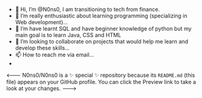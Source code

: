 - 👋 Hi, I’m @N0ns0, I am transitioning to tech from finance. 
- 👀 I’m really enthusiastic about learning programming (specializing in Web development)...
- 🌱 I’m have learnt SQL and have beginner knowledge of python but my main goal is to learn Java, CSS and HTML
- 💞️ I’m looking to collaborate on projects that would help me learn and develop these skills...
- 📫 How to reach me via email...
- 
<---
N0ns0/N0ns0 is a ✨ special ✨ repository because its `README.md` (this file) appears on your GitHub profile.
You can click the Preview link to take a look at your changes.
--->

